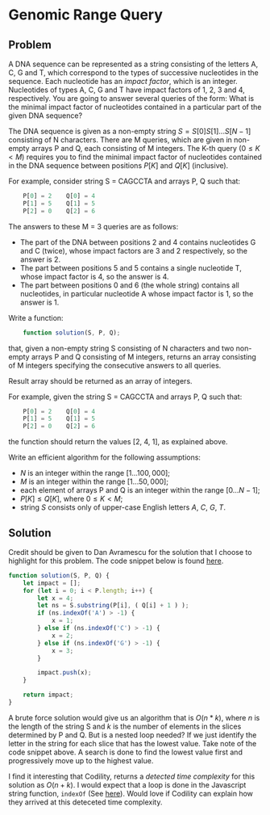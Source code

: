 # Genomic Range Query

## Problem

A DNA sequence can be represented as a string consisting of the letters A, C, G and T, which correspond to the types of successive nucleotides in the sequence. Each nucleotide has an _impact factor_, which is an integer. Nucleotides of types A, C, G and T have impact factors of 1, 2, 3 and 4, respectively. You are going to answer several queries of the form: What is the minimal impact factor of nucleotides contained in a particular part of the given DNA sequence?

The DNA sequence is given as a non-empty string $S = S[0]S[1]...S[N-1]$ consisting of N characters. There are M queries, which are given in non-empty arrays P and Q, each consisting of M integers. The K-th query $(0 ≤ K < M)$ requires you to find the minimal impact factor of nucleotides contained in the DNA sequence between positions $P[K]$ and $Q[K]$ (inclusive).

For example, consider string S = CAGCCTA and arrays P, Q such that:

```js
    P[0] = 2    Q[0] = 4
    P[1] = 5    Q[1] = 5
    P[2] = 0    Q[2] = 6
```

The answers to these M = 3 queries are as follows:

- The part of the DNA between positions 2 and 4 contains nucleotides G and C (twice), whose impact factors are 3 and 2 respectively, so the answer is 2.
- The part between positions 5 and 5 contains a single nucleotide T, whose impact factor is 4, so the answer is 4.
- The part between positions 0 and 6 (the whole string) contains all nucleotides, in particular nucleotide A whose impact factor is 1, so the answer is 1.

Write a function:

```js
    function solution(S, P, Q);
```

that, given a non-empty string S consisting of N characters and two non-empty arrays P and Q consisting of M integers, returns an array consisting of M integers specifying the consecutive answers to all queries.

Result array should be returned as an array of integers.

For example, given the string S = CAGCCTA and arrays P, Q such that:

```js
    P[0] = 2    Q[0] = 4
    P[1] = 5    Q[1] = 5
    P[2] = 0    Q[2] = 6
```

the function should return the values [2, 4, 1], as explained above.

Write an efficient algorithm for the following assumptions:

- $N$ is an integer within the range $[1 ... 100,000]$;
- $M$ is an integer within the range $[1 ... 50,000]$;
- each element of arrays P and Q is an integer within the range $[0 ... N - 1]$;
- $P[K] ≤ Q[K]$, where $0 ≤ K < M$;
- string $S$ consists only of upper-case English letters $A$, $C$, $G$, $T$.

## Solution

Credit should be given to Dan Avramescu for the solution that I choose to highlight for this problem. The code snippet below is found [here](https://danwritescode.com/genomic-range-query-codility-100-correct-javascript-solution/).

```js
function solution(S, P, Q) {
    let impact = [];
    for (let i = 0; i < P.length; i++) {
        let x = 4;
        let ns = S.substring(P[i], ( Q[i] + 1 ) );
        if (ns.indexOf('A') > -1) {
            x = 1;
        } else if (ns.indexOf('C') > -1) {
            x = 2;
        } else if (ns.indexOf('G') > -1) {
            x = 3;
        }

        impact.push(x);
    }

    return impact;
}
```

A brute force solution would give us an algorithm that is $O(n * k)$, where $n$ is the length of the string S and $k$ is the number of elements in the slices determined by P and Q. But is a nested loop needed? If we just identify the letter in the string for each slice that has the lowest value. Take note of the code snippet above. A search is done to find the lowest value first and progressively move up to the highest value.

I find it interesting that Codility, returns a _detected time complexity_ for this solution as $O(n + k)$. I would expect that a loop is done in the Javascript string function, `indexOf` (See [here](https://learnersbucket.com/examples/algorithms/javascript-string-contains-substring/#:~:text=We%20are%20checking%20the%20substring,complexity%20is%20O(1).)). Would love if Codility can explain how they arrived at this deteceted time complexity.